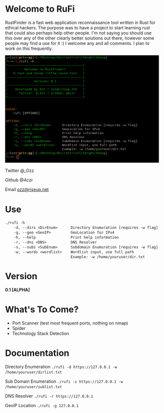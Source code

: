 # Welcome to RuFi 
RustFinder is a fast web application reconnaissance tool written in Rust for ethical hackers. The purpose was to have a project to start learning rust that could also perhaps help other people. I'm not saying you should use this over any of the other clearly better solutions out there, however some people may find a use for it :) I welcome any and all comments. I plan to work on this frequently.

![RuFi](rufi.gif)

Twitter @_Ozz

Github @4czr

Email ozz@riseup.net

# Use
```
./rufi -h
    -d, --dirs <DirEnum>      Directory Enumuration [requires -w flag]
    -g, --geo <GeoIP>         GeoLocation for IPv4
    -h, --help                Print help information
    -r, --dns <DNS>           DNS Resolver
    -s, --subs <SubEnum>      Subdomain Enumuration [requires -w flag]
    -w, --words <wordlist>    Wordlist input, use full path
                              Example: -w /home/youruser/dir.txt

```

# Version
**0.1 [ALPHA]**

# What's To Come?
- Port Scanner (test most frequent ports, nothing on nmap)
- Spider
- Technology Stack Detection

# Documentation
Directory Enumeration
```./rufi -d https://127.0.0.1 -w /home/youruser/dirlist.txt```

Sub Domain Enumeration
```./rufi -s https://127.0.0.1 -w /home/youruser/sublist.txt```

DNS Resolver
```./rufi -r https://127.0.0.1```

GeoIP Location
```./rufi -g 127.0.0.1```
